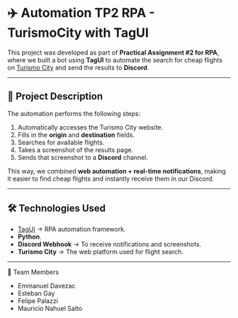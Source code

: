 # ✈️ Automation TP2 RPA - TurismoCity with TagUI

This project was developed as part of **Practical Assignment #2 for RPA**, where we built a bot using **TagUI** to automate the search for cheap flights on [Turismo City](https://www.turismocity.com.ar/) and send the results to **Discord**.

---

## 📌 Project Description

The automation performs the following steps:

1. Automatically accesses the Turismo City website.  
2. Fills in the **origin** and **destination** fields.  
3. Searches for available flights.  
4. Takes a screenshot of the results page.  
5. Sends that screenshot to a **Discord** channel.  

This way, we combined **web automation + real-time notifications**, making it easier to find cheap flights and instantly receive them in our Discord.

---

## 🛠️ Technologies Used

- [TagUI](https://tagui.readthedocs.io/en/latest/) → RPA automation framework.  
- **Python**.  
- **Discord Webhook** → To receive notifications and screenshots.  
- **Turismo City** → The web platform used for flight search.  

---

👥 Team Members
- Emmanuel Davezac  
- Esteban Gay  
- Felipe Palazzi  
- Mauricio Nahuel Salto 

